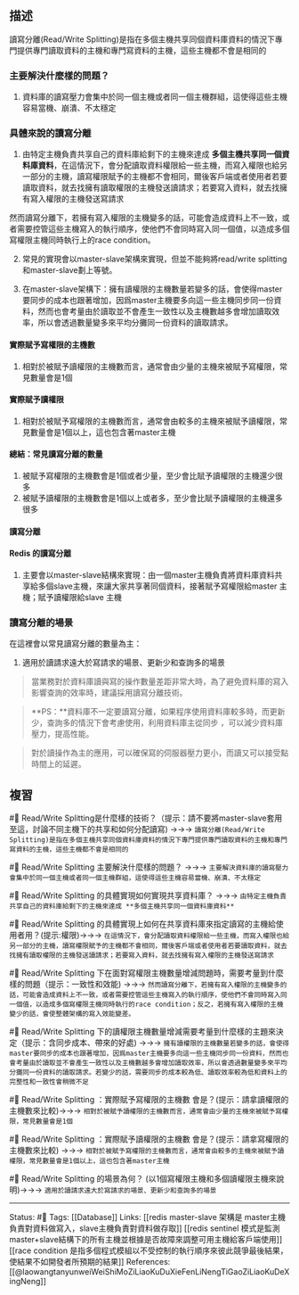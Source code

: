 ## 描述

讀寫分離(Read/Write Splitting)是指在多個主機共享同個資料庫資料的情況下專門提供專門讀取資料的主機和專門寫資料的主機，這些主機都不會是相同的

### 主要解決什麼樣的問題？
1. 資料庫的讀寫壓力會集中於同一個主機或者同一個主機群組，這使得這些主機容易當機、崩潰、不太穩定

### 具體來說的讀寫分離
1. 由特定主機負責共享自己的資料庫給剩下的主機來達成 **多個主機共享同一個資料庫資料**，在這情況下，會分配讀取資料權限給一些主機，而寫入權限也給另一部分的主機，讀寫權限賦予的主機都不會相同，爾後客戶端或者使用者若要讀取資料，就去找擁有讀取權限的主機發送讀請求；若要寫入資料，就去找擁有寫入權限的主機發送寫請求

然而讀寫分離下，若擁有寫入權限的主機變多的話，可能會造成資料上不一致，或者需要控管這些主機寫入的執行順序，使他們不會同時寫入同一個值，以造成多個寫權限主機同時執行上的race condition。

2. 常見的實現會以master-slave架構來實現，但並不能夠將read/write splitting和master-slave劃上等號。

3. 在master-slave架構下：擁有讀權限的主機數量若變多的話，會使得master要同步的成本也跟著增加，因爲master主機要多向這一些主機同步同一份資料，然而也會考量由於讀取並不會產生一致性以及主機數越多會增加讀取效率，所以會透過數量變多來平均分攤同一份資料的讀取請求。

#### 實際賦予寫權限的主機數
1. 相對於被賦予讀權限的主機數而言，通常會由少量的主機來被賦予寫權限，常見數量會是1個

#### 實際賦予讀權限
1. 相對於被賦予寫權限的主機數而言，通常會由較多的主機來被賦予讀權限，常見數量會是1個以上，這也包含著master主機

#### 總結：常見讀寫分離的數量
1. 被賦予寫權限的主機數會是1個或者少量，至少會比賦予讀權限的主機還少很多
2. 被賦予讀權限的主機數會是1個以上或者多，至少會比賦予讀權限的主機還多很多

#### 讀寫分離

#### Redis 的讀寫分離
1. 主要會以master-slave結構來實現：由一個master主機負責將資料庫資料共享給多個slave主機，來讓大家共享著同個資料，接著賦予寫權限給master 主機；賦予讀權限給slave 主機


### 讀寫分離的場景
在這裡會以常見讀寫分離的數量為主：
1. 適用於讀請求遠大於寫請求的場景、更新少和查詢多的場景

> 當業務對於資料庫讀與寫的操作數量差距非常大時，為了避免資料庫的寫入影響查詢的效率時，建議採用讀寫分離技術。

> **PS：**資料庫不一定要讀寫分離，如果程序使用資料庫較多時，而更新少，查詢多的情況下會考慮使用，利用資料庫主從同步 ，可以減少資料庫壓力，提高性能。

 >  對於讀操作為主的應用，可以確保寫的伺服器壓力更小，而讀又可以接受點時間上的延遲。  
  

## 複習
#🧠 Read/Write Splitting是什麼樣的技術？（提示：請不要將master-slave套用至這，討論不同主機下的共享和如何分配讀寫) ->->-> `讀寫分離(Read/Write Splitting)是指在多個主機共享同個資料庫資料的情況下專門提供專門讀取資料的主機和專門寫資料的主機，這些主機都不會是相同的`
<!--SR:!2022-08-14,41,249-->


#🧠 Read/Write Splitting 主要解決什麼樣的問題？ ->->-> `主要解決資料庫的讀寫壓力會集中於同一個主機或者同一個主機群組，這使得這些主機容易當機、崩潰、不太穩定`
<!--SR:!2022-08-27,50,250-->

#🧠 Read/Write Splitting 的具體實現如何實現共享資料庫？ ->->-> `由特定主機負責共享自己的資料庫給剩下的主機來達成 **多個主機共享同一個資料庫資料**`
<!--SR:!2022-08-19,44,250-->

#🧠 Read/Write Splitting 的具體實現上如何在共享資料庫來指定讀寫的主機給使用者用？(提示:權限)->->-> `在這情況下，會分配讀取資料權限給一些主機，而寫入權限也給另一部分的主機，讀寫權限賦予的主機都不會相同，爾後客戶端或者使用者若要讀取資料，就去找擁有讀取權限的主機發送讀請求；若要寫入資料，就去找擁有寫入權限的主機發送寫請求`
<!--SR:!2022-08-09,39,230-->

#🧠 Read/Write Splitting 下在面對寫權限主機數量增減問題時，需要考量到什麼樣的問題（提示：一致性和效能) ->->-> `然而讀寫分離下，若擁有寫入權限的主機變多的話，可能會造成資料上不一致，或者需要控管這些主機寫入的執行順序，使他們不會同時寫入同一個值，以造成多個寫權限主機同時執行的race condition；反之，若擁有寫入權限的主機變少的話，會使整體架構的寫入效能變差。`
<!--SR:!2022-08-10,17,249-->




#🧠 Read/Write Splitting 下的讀權限主機數量增減需要考量到什麼樣的主題來決定（提示：含同步成本、帶來的好處) ->->-> `擁有讀權限的主機數量若變多的話，會使得master要同步的成本也跟著增加，因爲master主機要多向這一些主機同步同一份資料，然而也會考量由於讀取並不會產生一致性以及主機數越多會增加讀取效率，所以會透過數量變多來平均分攤同一份資料的讀取請求。若變少的話，需要同步的成本較為低、讀取效率較為低和資料上的完整性和一致性會稍微不足`
<!--SR:!2022-08-05,5,249-->



#🧠 Read/Write Splitting ：實際賦予寫權限的主機數 會是？(提示：請拿讀權限的主機數來比較)->->-> `相對於被賦予讀權限的主機數而言，通常會由少量的主機來被賦予寫權限，常見數量會是1個`
<!--SR:!2022-09-30,74,250-->

#🧠 Read/Write Splitting ：實際賦予讀權限的主機數 會是？(提示：請拿寫權限的主機數來比較) ->->-> `相對於被賦予寫權限的主機數而言，通常會由較多的主機來被賦予讀權限，常見數量會是1個以上，這也包含著master主機`
<!--SR:!2022-09-30,74,250-->


#🧠 Read/Write Splitting 的場景為何？ (以1個寫權限主機和多個讀權限主機來說明)->->-> `適用於讀請求遠大於寫請求的場景、更新少和查詢多的場景`
<!--SR:!2022-09-24,69,250-->

---
Status: #🌱 
Tags:
[[Database]]
Links:
[[redis master-slave 架構是 master主機負責對資料做寫入，slave主機負責對資料做存取]]
[[redis sentinel 模式是監測master+slave結構下的所有主機並根據是否故障來調整可用主機給客戶端使用]]
[[race condition 是指多個程式模組以不受控制的執行順序來彼此競爭最後結果，使結果不如開發者所預期的結果]]
References:
[[@laowangtanyunweiWeiShiMoZiLiaoKuDuXieFenLiNengTiGaoZiLiaoKuDeXingNeng]]
